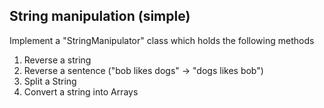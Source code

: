 ## String manipulation (simple)

Implement a "StringManipulator" class which holds the following methods

1. Reverse a string
2. Reverse a sentence ("bob likes dogs" -> "dogs likes bob")
3. Split a String
4. Convert a string into Arrays